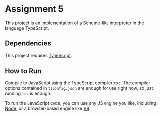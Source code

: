 # Assignment 5

This project is an implementation of a Scheme-like interpreter in the language TypeScript.

## Dependencies

This project requires [TypeScript](typescriptlang.org).

## How to Run

Compile to JavaScript using the TypeScript compiler ```tsc```. The compiler options contained in ```tsconfig.json``` are enough for use right now, so just running ```tsc``` is enough.

To run the JavaScript code, you can use any JS engine you like, including [Node](nodejs.org), or a browser-based engine like [V8](v8.dev]).
